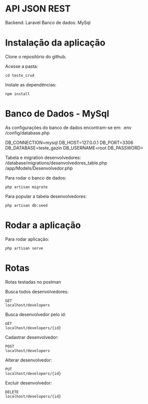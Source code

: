 # API JSON REST

Backend: Laravel
Banco de dados: MySql

# Instalação da aplicação

Clone o repositório do github.

Acesse a pasta:
```
cd teste_crud
``` 

Instale as dependências:
``` 
npm install
``` 

# Banco de Dados - MySql

As configurações do banco de dados encontram-se em:
.env
/config/database.php

DB_CONNECTION=mysql
DB_HOST=127.0.0.1
DB_PORT=3306
DB_DATABASE=teste_gazin
DB_USERNAME=root
DB_PASSWORD=

Tabela e migration desenvolvedores:
/database/migrations/desenvolvedores_table.php
/app/Models/Desenvolvedor.php

Para rodar o banco de dados:
```
php artisan migrate
```

Para popular a tabela desenvolvedores:
```
php artisan db:seed
``` 

# Rodar a aplicação

Para rodar aplicação:
```
php artisan serve
``` 

# Rotas

Rotas testadas no postman

Busca todos desenvolvedores:
```
GET
localhost/developers
```

Busca desenvolvedor pelo id:
```
GET
localhost/developers/{id}
```

Cadastrar desenvolvedor:
```
POST
localhost/developers
```

Alterar desenvolvedor:
```
PUT
localhost/developers/{id}
```

Excluir desenvolvedor:
```
DELETE
localhost/developers/{id}
```